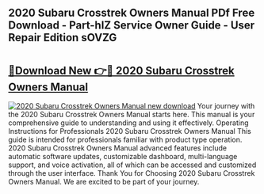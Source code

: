 ## 2020 Subaru Crosstrek Owners Manual PDf Free Download - Part-hIZ Service Owner Guide - User Repair Edition sOVZG

# <h2><a href="http://bc42306.oget.top/?id=2020+Subaru+Crosstrek+Owners+Manual">🔗Download New 👉🔴 2020 Subaru Crosstrek Owners Manual</a></h2>

[![2020 Subaru Crosstrek Owners Manual new download](https://i.imgur.com/5g1atiW.png)](http://bc42306.oget.top/?id=2020+Subaru+Crosstrek+Owners+Manual)
Your journey with the 2020 Subaru Crosstrek Owners Manual starts here. This manual is your comprehensive guide to understanding and using it effectively. Operating Instructions for Professionals 2020 Subaru Crosstrek Owners Manual This guide is intended for professionals familiar with product type operation. 2020 Subaru Crosstrek Owners Manual advanced features include automatic software updates, customizable dashboard, multi-language support, and voice activation, all of which can be accessed and customized through the user interface. Thank You for Choosing 2020 Subaru Crosstrek Owners Manual. We are excited to be part of your journey.
